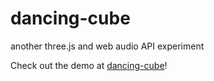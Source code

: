 # dancing-cube
another three.js and web audio API experiment

Check out the demo at [dancing-cube](http://dancing-cube.neribarnini.me/)!
